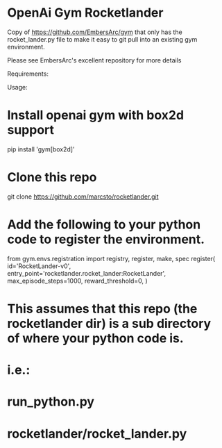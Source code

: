 # OpenAi Gym Rocketlander
Copy of https://github.com/EmbersArc/gym that only has the rocket_lander.py file to make it easy to git pull into an existing gym environment.

Please see EmbersArc's excellent repository for more details

Requirements:

Usage:
# Install openai gym with box2d support
pip install 'gym[box2d]'

# Clone this repo
git clone https://github.com/marcsto/rocketlander.git

# Add the following to your python code to register the environment.
from gym.envs.registration import registry, register, make, spec
register(
    id='RocketLander-v0',
    entry_point='rocketlander.rocket_lander:RocketLander',
    max_episode_steps=1000,
    reward_threshold=0,
)
# This assumes that this repo (the rocketlander dir) is a sub directory of where your python code is.
# i.e.:
#      run_python.py
#      rocketlander/rocket_lander.py
